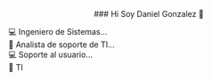 <center>### Hi Soy Daniel Gonzalez 👋</center>


💻 Ingeniero de Sistemas...
<br>
🚀 Analista de soporte de TI...
<br>
💻 Soporte al usuario...
<br>
📲 TI  
<br>



